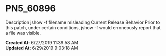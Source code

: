 # PN5_60896

Description jshow -f filename misleading Current Release Behavior Prior to this patch, under certain conditions, jshow -f would erroneously report that a file was visible.  

**Created At:** 6/27/2019 11:39:58 AM  
**Updated At:** 6/29/2019 9:03:18 AM  

